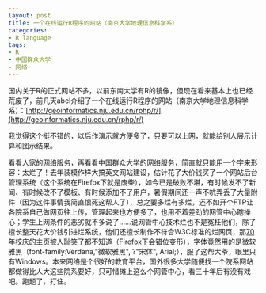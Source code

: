 ```yaml
---
layout: post
title: 一个在线运行R程序的网站（南京大学地理信息科学系）
categories:
- R language
tags:
- R
- 中国群众大学
- 网络
---
```


国内关于R的正式网站不多，以前东南大学有R的镜像，但现在看来基本上也已经荒废了，前几天abel介绍了一个在线运行R程序的网站（南京大学地理信息科学系）：[http://geoinformatics.nju.edu.cn/rphp/r/](http://geoinformatics.nju.edu.cn/rphp/r/)

我觉得这个挺不错的，以后作演示就方便多了，只要可以上网，就能给别人展示计算和图示结果。

看看人家的[网络服务](http://geoinformatics.nju.edu.cn/index.php?option=com_content&task=view&id=58&Itemid=57)，再看看中国群众大学的网络服务，简直就只能用一个字来形容：太烂了！去年装模作样大搞英文网站建设，估计花了大价钱买了一个网站后台管理系统（这个系统在Firefox下就是废柴），如今已是破败不堪，有时候发不了新闻、有时候改不了模板、有时候添加不了用户，暑假期间还一声不吭弄丢了大量附件（因为这件事情我简直恨死这帮人了），总之要多烂有多烂，还不如开个FTP让各院系自己做网页往上传，管理起来也方便多了，也用不着差劲的网管中心瞎操心；学生上网条件的恶劣就不多说了……说网管中心技术烂也不是冤枉他们，除了擅长整天花大价钱引进烂系统，他们还擅长制作不符合W3C标准的烂网页，那[70年校庆的主页](http://xq70.ruc.edu.cn/main/)被人耻笑了都不知道（Firefox下会错位变形），字体竟然用的是微软雅黑（font-family:Verdana,"微软雅黑", ?"宋体", Arial;），服了这帮大爷，眼里只有Windows。本来网络是个很好的教育平台，国外很多大学随便找一个院系网站都做得比人大这些院系要好，只可惜摊上这么个网管中心，看三十年后有没有戏吧。跑题了，打住。
